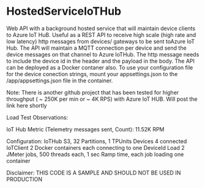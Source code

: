 # HostedServiceIoTHub
Web API with a  background hosted service that will maintain device clients to Azure IoT HuB. Useful as a REST API to receive high scale (high rate and low latency) http messages from devices/ gateways to be sent toAzure IoT Hub. The API will maintain a MQTT connection per device and send the device messages on that channel to Azure IoTHub. The http message needs to include  the device id in the header and the payload in the body. The API can be deployed as a Docker contaner also. To use your configuration file for the device conection strings, mount your appsettings.json to the /app/appsettings.json file in the container.

Note: There is another github project that has been tested for higher throughput ( ~ 250K per min or ~ 4K RPS) with Azure IoT HUB.
Will post the link here shortly

Load Test Observations:

IoT Hub Metric (Telemetry messages sent, Count):
11.52K RPM 

Configuration:
IoTHub    S3, 32 Partitions, 1 TPUnits
Devices    4  connected
IoTClient  2  Docker containers each connecting to one DeviceId 
Load       2  JMeter jobs, 500 threads each, 1 sec Ramp time, each job loading one container 

Disclaimer:
THIS CODE IS A SAMPLE AND SHOULD NOT BE USED IN PRODUCTION

